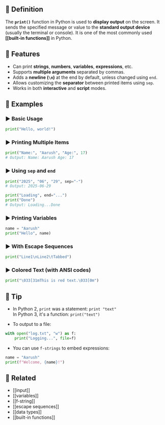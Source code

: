 ## 🧾 Definition
The **`print()`** function in Python is used to **display output** on the screen. It sends the specified message or value to the **standard output device** (usually the terminal or console). It is one of the most commonly used **[[built-in functions]]** in Python.

## 🧩 Features
- Can print **strings**, **numbers**, **variables**, **expressions**, etc.
- Supports **multiple arguments** separated by commas.
- Adds a **newline (`\n`)** at the end by default, unless changed using `end`.
- Allows customizing the **separator** between printed items using `sep`.
- Works in both **interactive** and **script** modes.

## 🧪 Examples

### ▶️ Basic Usage
```python
print("Hello, world!")
```

### ▶️ Printing Multiple Items
```python
print("Name:", "Aarush", "Age:", 17)
# Output: Name: Aarush Age: 17
```

### ▶️ Using `sep` and `end`
```python
print("2025", "06", "29", sep="-")
# Output: 2025-06-29

print("Loading", end="...")
print("Done")
# Output: Loading...Done
```

### ▶️ Printing Variables
```python
name = "Aarush"
print("Hello", name)
```

### ▶️ With Escape Sequences
```python
print("Line1\nLine2\tTabbed")
```

### ▶️ Colored Text (with ANSI codes)
```python
print("\033[31mThis is red text.\033[0m")
```

## 🧠 Tip
- In Python 2, `print` was a statement: `print "text"`  
  In Python 3, it's a function: `print("text")`

- To output to a file:
```python
with open("log.txt", "w") as f:
    print("Logging...", file=f)
```

- You can use `f-strings` to embed expressions:
```python
name = "Aarush"
print(f"Welcome, {name}!")
```

## 🔗 Related
- [[input]]
- [[variables]]
- [[f-string]]
- [[escape sequences]]
- [[data types]]
- [[built-in functions]]
